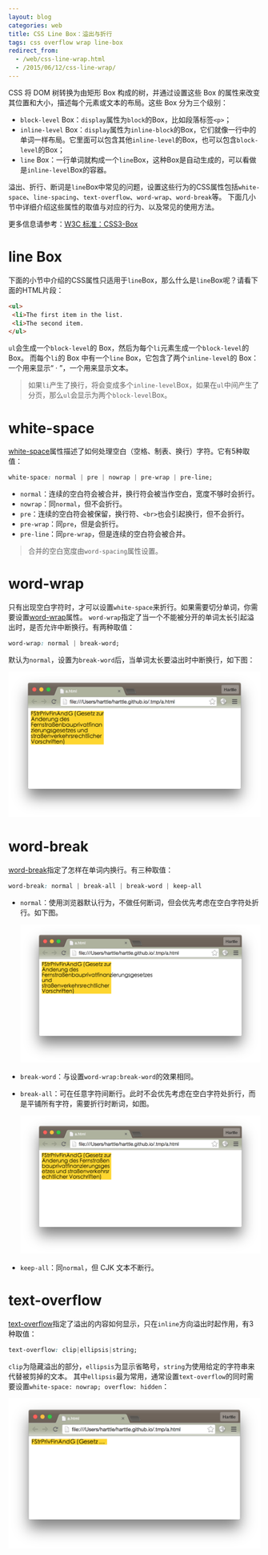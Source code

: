 ```yaml
---
layout: blog 
categories: web
title: CSS Line Box：溢出与折行 
tags: css overflow wrap line-box
redirect_from:
  - /web/css-line-wrap.html
  - /2015/06/12/css-line-wrap/
---
```


CSS 将 DOM 树转换为由矩形 Box 构成的树，并通过设置这些 Box 的属性来改变其位置和大小，描述每个元素或文本的布局。这些 Box 分为三个级别：

* `block-level` Box：`display`属性为`block`的Box，比如段落标签`<p>`；
* `inline-level` Box：`display`属性为`inline-block`的Box，它们就像一行中的单词一样布局。它里面可以包含其他`inline-level`的Box，也可以包含`block-level`的Box；
* `line` Box：一行单词就构成一个`line`Box，这种Box是自动生成的，可以看做是`inline-level`Box的容器。

溢出、折行、断词是`line`Box中常见的问题，设置这些行为的CSS属性包括`white-space`、`line-spacing`、`text-overflow`、`word-wrap`、`word-break`等。
下面几小节中详细介绍这些属性的取值与对应的行为、以及常见的使用方法。

更多信息请参考：[W3C 标准：CSS3-Box][css-box]

# line Box

下面的小节中介绍的CSS属性只适用于`line`Box，那么什么是`line`Box呢？请看下面的HTML片段：

```html
<ul>
 <li>The first item in the list.
 <li>The second item.
</ul>
```

`ul`会生成一个`block-level`的 Box，然后为每个`li`元素生成一个`block-level`的 Box。
而每个`li`的 Box 中有一个`line` Box，它包含了两个`inline-level`的 Box：
一个用来显示“ &middot; ”，一个用来显示文本。

> 如果`li`产生了换行，将会变成多个`inline-level`Box，如果在`ul`中间产生了分页，那么`ul`会显示为两个`block-level`Box。

<!--more-->

# white-space

[white-space][white-space]属性描述了如何处理空白（空格、制表、换行）字符。它有5种取值：

```css
white-space: normal | pre | nowrap | pre-wrap | pre-line;
```

* `normal`：连续的空白符会被合并，换行符会被当作空白，宽度不够时会折行。
* `nowrap`：同`normal`，但不会折行。
* `pre`：连续的空白符会被保留，换行符、`<br>`也会引起换行，但不会折行。
* `pre-wrap`：同`pre`，但是会折行。
* `pre-line`：同`pre-wrap`，但是连续的空白符会被合并。

> 合并的空白宽度由`word-spacing`属性设置。

# word-wrap

只有出现空白字符时，才可以设置`white-space`来折行。如果需要切分单词，你需要设置[word-wrap][word-wrap]属性。
`word-wrap`指定了当一个不能被分开的单词太长引起溢出时，是否允许中断换行。有两种取值：

```css
word-wrap: normal | break-word;
```

默认为`normal`，设置为`break-word`后，当单词太长要溢出时中断换行，如下图：

![@2x](/assets/img/blog/css/word-break-break-word.png)

# word-break

[word-break][word-break]指定了怎样在单词内换行。有三种取值：

```css
word-break: normal | break-all | break-word | keep-all
```

* `normal`：使用浏览器默认行为，不做任何断词，但会优先考虑在空白字符处折行。如下图。

    ![@2x](/assets/img/blog/css/word-break-normal.png)

* `break-word`：与设置`word-wrap:break-word`的效果相同。
    

* `break-all`：可在任意字符间断行。此时不会优先考虑在空白字符处折行，而是平铺所有字符，需要折行时断词，如图。

    ![@2x](/assets/img/blog/css/word-break-break-all.png)

* `keep-all`：同`normal`，但 CJK 文本不断行。

# text-overflow

[text-overflow][text-overflow]指定了溢出的内容如何显示，只在`inline`方向溢出时起作用，有3种取值：

```css
text-overflow: clip|ellipsis|string;
```

`clip`为隐藏溢出的部分，`ellipsis`为显示省略号，`string`为使用给定的字符串来代替被剪掉的文本。
其中`ellipsis`最为常用，通常设置`text-overflow`的同时需要设置`white-space: nowrap; overflow: hidden`：

![@2x](/assets/img/blog/css/text-overflow-ellipsis.png)

[css-box]: http://www.w3.org/TR/css3-box/
[word-wrap]: https://developer.mozilla.org/zh-CN/docs/Web/CSS/word-wrap
[word-break]: https://developer.mozilla.org/zh-CN/docs/Web/CSS/word-break
[white-space]: https://developer.mozilla.org/zh-CN/docs/Web/CSS/white-space
[text-overflow]: https://developer.mozilla.org/zh-CN/docs/Web/CSS/text-overflow
